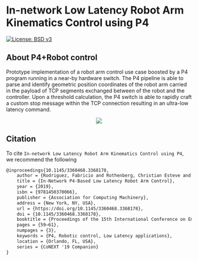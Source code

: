 In-network Low Latency Robot Arm Kinematics Control using P4
===

[![License: BSD v3](https://img.shields.io/badge/License-BSD%20v3-blue.svg)](LICENSE)

## About P4+Robot control
Prototype implementation of a robot arm control use case boosted by a P4 program running in a near-by hardware switch. The P4 pipeline is able to parse and identify geometric position coordinates of the robot arm carried in  the payload of TCP segments exchanged between of the robot and the controller. Upon a threshold calculation, the P4 switch is able to rapidly craft a custom  stop message within the TCP connection resulting in an ultra-low latency command.

<p align="center">
  <img src="https://github.com/ecwolf/p4_robot/raw/master/images/robot_system.png">
</p>


## Citation
To cite `In-network Low Latency Robot Arm Kinematics Control using P4`, we recommend the following

```latex
@inproceedings{10.1145/3360468.3368178,
	author = {Rodriguez, Fabricio and Rothenberg, Christian Esteve and Pongr\'{a}cz, Gergely},
	title = {In-Network P4-Based Low Latency Robot Arm Control},
	year = {2019},
	isbn = {9781450370066},
	publisher = {Association for Computing Machinery},
	address = {New York, NY, USA},
	url = {https://doi.org/10.1145/3360468.3368178},
	doi = {10.1145/3360468.3368178},
	booktitle = {Proceedings of the 15th International Conference on Emerging Networking EXperiments and Technologies},
	pages = {59–61},
	numpages = {3},
	keywords = {P4, Robotic control, Low Latency applications},
	location = {Orlando, FL, USA},
	series = {CoNEXT '19 Companion}
}
```
